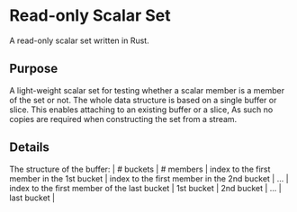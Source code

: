 # Read-only Scalar Set
A read-only scalar set written in Rust.

## Purpose

A light-weight scalar set for testing whether a scalar member is a member of the set or not. 
The whole data structure is based on a single buffer or slice. This enables attaching to an existing buffer or a slice, As such no copies are required when constructing the set from a stream.

## Details

The structure of the buffer:
| # buckets | # members | index to the first member in the 1st bucket | index to the first member in the 2nd bucket | ... | index to the first member of the last bucket | 1st bucket | 2nd bucket | ... | last bucket |
